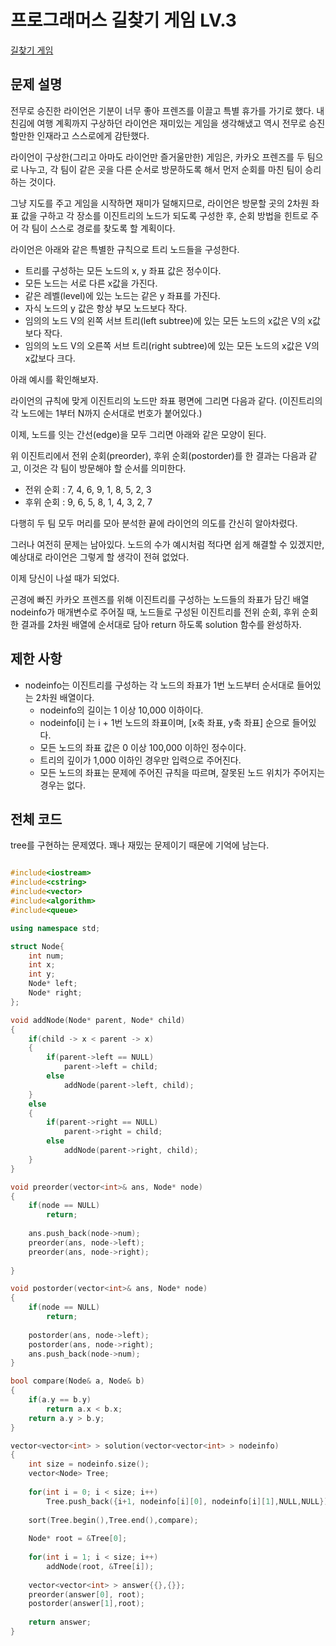 # 프로그래머스 길찾기 게임 LV.3
[길찾기 게임](https://programmers.co.kr/learn/courses/30/lessons/42892)

## 문제 설명

전무로 승진한 라이언은 기분이 너무 좋아 프렌즈를 이끌고 특별 휴가를 가기로 했다.
내친김에 여행 계획까지 구상하던 라이언은 재미있는 게임을 생각해냈고 역시 전무로 승진할만한 인재라고 스스로에게 감탄했다.

라이언이 구상한(그리고 아마도 라이언만 즐거울만한) 게임은, 카카오 프렌즈를 두 팀으로 나누고, 각 팀이 같은 곳을 다른 순서로 방문하도록 해서 먼저 순회를 마친 팀이 승리하는 것이다.

그냥 지도를 주고 게임을 시작하면 재미가 덜해지므로, 라이언은 방문할 곳의 2차원 좌표 값을 구하고 각 장소를 이진트리의 노드가 되도록 구성한 후, 순회 방법을 힌트로 주어 각 팀이 스스로 경로를 찾도록 할 계획이다.

라이언은 아래와 같은 특별한 규칙으로 트리 노드들을 구성한다.

  * 트리를 구성하는 모든 노드의 x, y 좌표 값은 정수이다.
  * 모든 노드는 서로 다른 x값을 가진다.
  * 같은 레벨(level)에 있는 노드는 같은 y 좌표를 가진다.
  * 자식 노드의 y 값은 항상 부모 노드보다 작다.
  * 임의의 노드 V의 왼쪽 서브 트리(left subtree)에 있는 모든 노드의 x값은 V의 x값보다 작다.
  * 임의의 노드 V의 오른쪽 서브 트리(right subtree)에 있는 모든 노드의 x값은 V의 x값보다 크다.

아래 예시를 확인해보자.

라이언의 규칙에 맞게 이진트리의 노드만 좌표 평면에 그리면 다음과 같다. (이진트리의 각 노드에는 1부터 N까지 순서대로 번호가 붙어있다.)

이제, 노드를 잇는 간선(edge)을 모두 그리면 아래와 같은 모양이 된다.

위 이진트리에서 전위 순회(preorder), 후위 순회(postorder)를 한 결과는 다음과 같고, 이것은 각 팀이 방문해야 할 순서를 의미한다.

  * 전위 순회 : 7, 4, 6, 9, 1, 8, 5, 2, 3
  * 후위 순회 : 9, 6, 5, 8, 1, 4, 3, 2, 7

다행히 두 팀 모두 머리를 모아 분석한 끝에 라이언의 의도를 간신히 알아차렸다.

그러나 여전히 문제는 남아있다. 노드의 수가 예시처럼 적다면 쉽게 해결할 수 있겠지만, 예상대로 라이언은 그렇게 할 생각이 전혀 없었다.

이제 당신이 나설 때가 되었다.

곤경에 빠진 카카오 프렌즈를 위해 이진트리를 구성하는 노드들의 좌표가 담긴 배열 nodeinfo가 매개변수로 주어질 때,
노드들로 구성된 이진트리를 전위 순회, 후위 순회한 결과를 2차원 배열에 순서대로 담아 return 하도록 solution 함수를 완성하자.

## 제한 사항

  * nodeinfo는 이진트리를 구성하는 각 노드의 좌표가 1번 노드부터 순서대로 들어있는 2차원 배열이다.
    * nodeinfo의 길이는 1 이상 10,000 이하이다.
    * nodeinfo[i] 는 i + 1번 노드의 좌표이며, [x축 좌표, y축 좌표] 순으로 들어있다.
    * 모든 노드의 좌표 값은 0 이상 100,000 이하인 정수이다.
    * 트리의 깊이가 1,000 이하인 경우만 입력으로 주어진다.
    * 모든 노드의 좌표는 문제에 주어진 규칙을 따르며, 잘못된 노드 위치가 주어지는 경우는 없다.

## 전체 코드

tree를 구현하는 문제였다. 꽤나 재밌는 문제이기 때문에 기억에 남는다.

```c++

#include<iostream>
#include<cstring>
#include<vector>
#include<algorithm>
#include<queue>

using namespace std;

struct Node{
	int num;
	int x;
	int y;
	Node* left;
	Node* right;
}; 

void addNode(Node* parent, Node* child)
{
	if(child -> x < parent -> x)
	{
		if(parent->left == NULL)
			parent->left = child;
		else
			addNode(parent->left, child);
	}
	else
	{
		if(parent->right == NULL)
			parent->right = child;
		else
			addNode(parent->right, child);
	}
}

void preorder(vector<int>& ans, Node* node)
{
	if(node == NULL)
		return;
	
	ans.push_back(node->num);
	preorder(ans, node->left);
	preorder(ans, node->right);
	
}

void postorder(vector<int>& ans, Node* node)
{
	if(node == NULL)
		return;
	
	postorder(ans, node->left);
	postorder(ans, node->right);
	ans.push_back(node->num);
}

bool compare(Node& a, Node& b)
{
	if(a.y == b.y)
		return a.x < b.x;
	return a.y > b.y;
}

vector<vector<int> > solution(vector<vector<int> > nodeinfo)
{
	int size = nodeinfo.size();
	vector<Node> Tree;
	
	for(int i = 0; i < size; i++)
		Tree.push_back({i+1, nodeinfo[i][0], nodeinfo[i][1],NULL,NULL});
		
	sort(Tree.begin(),Tree.end(),compare);
	
	Node* root = &Tree[0];
	
	for(int i = 1; i < size; i++)
		addNode(root, &Tree[i]);
		
	vector<vector<int> > answer{{},{}};
	preorder(answer[0], root);
	postorder(answer[1],root);
	
	return answer;
}

```
